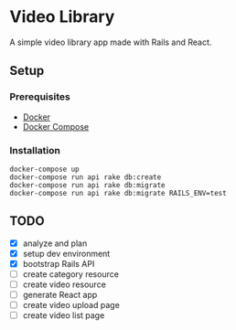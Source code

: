 # Video Library

A simple video library app made with Rails and React.

## Setup

### Prerequisites

- [Docker](https://www.docker.com/)
- [Docker Compose](https://docs.docker.com/compose/)

### Installation

```shell
docker-compose up
docker-compose run api rake db:create
docker-compose run api rake db:migrate
docker-compose run api rake db:migrate RAILS_ENV=test
```

## TODO
- [x] analyze and plan
- [x] setup dev environment
- [x] bootstrap Rails API
- [ ] create category resource
- [ ] create video resource
- [ ] generate React app
- [ ] create video upload page
- [ ] create video list page
